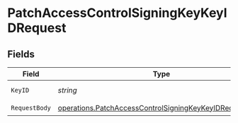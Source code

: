 # PatchAccessControlSigningKeyKeyIDRequest


## Fields

| Field                                                                                                                              | Type                                                                                                                               | Required                                                                                                                           | Description                                                                                                                        |
| ---------------------------------------------------------------------------------------------------------------------------------- | ---------------------------------------------------------------------------------------------------------------------------------- | ---------------------------------------------------------------------------------------------------------------------------------- | ---------------------------------------------------------------------------------------------------------------------------------- |
| `KeyID`                                                                                                                            | *string*                                                                                                                           | :heavy_check_mark:                                                                                                                 | ID of the signing key                                                                                                              |
| `RequestBody`                                                                                                                      | [operations.PatchAccessControlSigningKeyKeyIDRequestBody](../../models/operations/patchaccesscontrolsigningkeykeyidrequestbody.md) | :heavy_check_mark:                                                                                                                 | N/A                                                                                                                                |